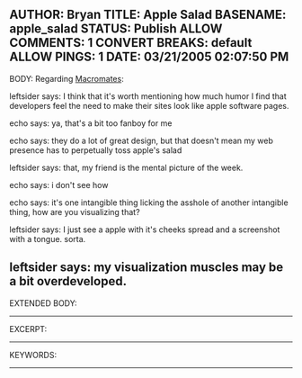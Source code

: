 AUTHOR: Bryan
TITLE: Apple Salad
BASENAME: apple_salad
STATUS: Publish
ALLOW COMMENTS: 1
CONVERT BREAKS: __default__
ALLOW PINGS: 1
DATE: 03/21/2005 02:07:50 PM
-----
BODY:
Regarding <a href="http://www.macromates.com">Macromates</a>:

leftsider says: 
I think that it's worth mentioning how much humor I find that developers feel the need to make their sites look like apple software pages.

echo says: 
ya, that's a bit too fanboy for me

echo says: 
they do a lot of great design, but that doesn't mean my web presence has to perpetually toss apple's salad

leftsider says: 
that, my friend is the mental picture of the week.

echo says: 
i don't see how

echo says: 
it's one intangible thing licking the asshole of another intangible thing, how are you visualizing that?

leftsider says: 
I just see a apple with it's cheeks spread and a screenshot with a tongue. sorta.

leftsider says: 
my visualization muscles may be a bit overdeveloped.
-----
EXTENDED BODY:

-----
EXCERPT:

-----
KEYWORDS:

-----


